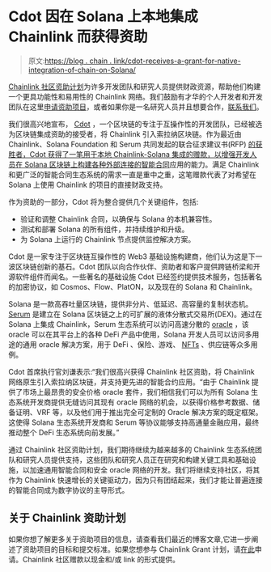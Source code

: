 # Cdot 因在 Solana 上本地集成 Chainlink 而获得资助

> 原文:[https://blog . chain . link/cdot-receives-a-grant-for-native-integration-of-chain-on-Solana/](https://blog.chain.link/cdot-receives-a-grant-for-native-integration-of-chainlink-on-solana/)

[Chainlink 社区资助计划](https://blog.chain.link/introducing-the-chainlink-community-grant-program/)为许多开发团队和研究人员提供财政资源，帮助他们构建一个更具功能性和易用性的 Chainlink 网络。我们鼓励有才华的个人开发者和开发团队在这里[申请资助项目](https://chainlinkgrants.typeform.com/to/efEbsq)，或者如果你是一名研究人员并且想要合作，[联系我们](/cdn-cgi/l/email-protection#e09285938581928388a0838881898e8c898e8b8c818293ce838f8d)。

我们很高兴地宣布， [Cdot](https://cdot.network/) ，一个区块链的专注于互操作性的开发团队，已经被选为区块链集成资助的接受者，将 Chainlink 引入索拉纳区块链。作为最近由 Chainlink、Solana Foundation 和 Serum 共同发起的联合征求建议书(RFP) [的获胜者，Cdot 获得了一笔用于本地 Chainlink-Solana 集成的赠款，以增强开发人员在 Solana 区块链上构建各种外部连接的](https://blog.chain.link/cdot-receives-a-grant-for-native-integration-of-chainlink-on-solana/)[智能合同](https://chain.link/education/smart-contracts)应用的能力。满足 Chainlink 和更广泛的智能合同生态系统的需求一直是重中之重，这笔赠款代表了对希望在 Solana 上使用 Chainlink 的项目的直接财政支持。

作为资助的一部分，Cdot 将为整合提供几个关键组件，包括:

*   验证和调整 Chainlink 合同，以确保与 Solana 的本机兼容性。
*   测试和部署 Solana 的所有组件，并持续维护和升级。
*   为 Solana 上运行的 Chainlink 节点提供监控解决方案。

Cdot 是一家专注于区块链互操作性的 Web3 基础设施构建商，他们认为这是下一波区块链创新的基石。Cdot 团队以向合作伙伴、资助者和客户提供跨链桥梁和开源软件组件而闻名。一些著名的基础设施 Cdot 已经签约提供技术服务，包括著名的加密协议，如 Cosmos、Flow、PlatON，以及现在的 Solana 和 Chainlink。

Solana 是一款高吞吐量区块链，提供非分片、低延迟、高容量的复制状态机。 [Serum](https://projectserum.com/) 是建立在 Solana 区块链之上的可扩展的液体分散式交易所(DEX)。通过在 Solana 上集成 Chainlink，Serum 生态系统可以访问高速分散的 [oracle](https://chain.link/education/blockchain-oracles) ，该 oracle 可以在其平台上的各种 DeFi 产品中使用，Solana 开发人员可以访问多用途的通用 oracle 解决方案，用于 DeFi 、保险、游戏、 [NFTs](https://chain.link/education/nfts) 、供应链等众多用例。

Cdot 首席执行官刘谦表示:“我们很高兴获得 Chainlink 社区资助，将 Chainlink 网络原生引入索拉纳区块链，并支持更先进的智能合约应用。“由于 Chainlink 提供了市场上最昂贵的安全价格 oracle 套件，我们相信我们可以为所有 Solana 生态系统开发商提供无缝访问其现有 oracle 网络的机会，以获得价格参考数据、储备证明、VRF 等，以及他们用于推出完全可定制的 Oracle 解决方案的既定框架。这使得 Solana 生态系统开发商和 Serum 等协议能够支持高通量金融应用，最终推动整个 DeFi 生态系统向前发展。”

通过 Chainlink 社区资助计划，我们期待继续为越来越多的 Chainlink 生态系统团队和研究人员提供支持，这些团队和研究人员正在研究和构建关键工具和基础设施，以加速通用智能合同和安全 oracle 网络的开发。我们将继续支持社区，将其作为 Chainlink 快速增长的关键驱动力，因为只有团结起来，我们才能让普遍连接的智能合同成为数字协议的主导形式。

## 关于 Chainlink 资助计划

如果你想了解更多关于资助项目的信息，请查看我们最近的博客文章,它进一步阐述了资助项目的目标和提交标准。如果您想参与 Chainlink Grant 计划，请[在此](https://chainlinkgrants.typeform.com/to/efEbsq)申请。Chainlink 社区赠款以现金和/或 link 的形式提供。
